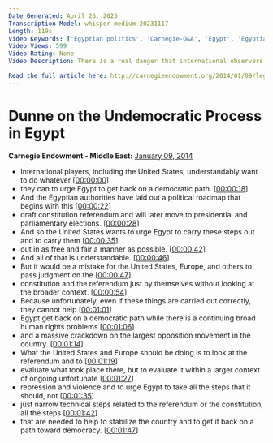 ```yaml
---
Date Generated: April 26, 2025
Transcription Model: whisper medium 20231117
Length: 119s
Video Keywords: ['Egyptian politics', 'Carnegie-Q&A', 'Egypt', 'Egyptian constitutional referendum']
Video Views: 599
Video Rating: None
Video Description: There is a real danger that international observers monitoring Egypt's constitutional referendum will lend legitimacy to a flawed and undemocratic process.

Read the full article here: http://carnegieendowment.org/2014/01/09/legitimizing-undemocratic-process-in-egypt/gxx4.
---
```


# Dunne on the Undemocratic Process in Egypt
**Carnegie Endowment - Middle East:** [January 09, 2014](https://www.youtube.com/watch?v=fkXuYg4-wVI)
*  International players, including the United States, understandably want to do whatever [[00:00:00](https://www.youtube.com/watch?v=fkXuYg4-wVI&t=0.0s)]
*  they can to urge Egypt to get back on a democratic path. [[00:00:18](https://www.youtube.com/watch?v=fkXuYg4-wVI&t=18.2s)]
*  And the Egyptian authorities have laid out a political roadmap that begins with this [[00:00:22](https://www.youtube.com/watch?v=fkXuYg4-wVI&t=22.900000000000002s)]
*  draft constitution referendum and will later move to presidential and parliamentary elections. [[00:00:28](https://www.youtube.com/watch?v=fkXuYg4-wVI&t=28.72s)]
*  And so the United States wants to urge Egypt to carry these steps out and to carry them [[00:00:35](https://www.youtube.com/watch?v=fkXuYg4-wVI&t=35.879999999999995s)]
*  out in as free and fair a manner as possible. [[00:00:42](https://www.youtube.com/watch?v=fkXuYg4-wVI&t=42.4s)]
*  And all of that is understandable. [[00:00:46](https://www.youtube.com/watch?v=fkXuYg4-wVI&t=46.120000000000005s)]
*  But it would be a mistake for the United States, Europe, and others to pass judgment on the [[00:00:47](https://www.youtube.com/watch?v=fkXuYg4-wVI&t=47.879999999999995s)]
*  constitution and the referendum just by themselves without looking at the broader context. [[00:00:54](https://www.youtube.com/watch?v=fkXuYg4-wVI&t=54.84s)]
*  Because unfortunately, even if these things are carried out correctly, they cannot help [[00:01:01](https://www.youtube.com/watch?v=fkXuYg4-wVI&t=61.24s)]
*  Egypt get back on a democratic path while there is a continuing broad human rights problems [[00:01:06](https://www.youtube.com/watch?v=fkXuYg4-wVI&t=66.88000000000001s)]
*  and a massive crackdown on the largest opposition movement in the country. [[00:01:14](https://www.youtube.com/watch?v=fkXuYg4-wVI&t=74.82000000000001s)]
*  What the United States and Europe should be doing is to look at the referendum and to [[00:01:19](https://www.youtube.com/watch?v=fkXuYg4-wVI&t=79.8s)]
*  evaluate what took place there, but to evaluate it within a larger context of ongoing unfortunate [[00:01:27](https://www.youtube.com/watch?v=fkXuYg4-wVI&t=87.47999999999999s)]
*  repression and violence and to urge Egypt to take all the steps that it should, not [[00:01:35](https://www.youtube.com/watch?v=fkXuYg4-wVI&t=95.47999999999999s)]
*  just narrow technical steps related to the referendum or the constitution, all the steps [[00:01:42](https://www.youtube.com/watch?v=fkXuYg4-wVI&t=102.16s)]
*  that are needed to help to stabilize the country and to get it back on a path toward democracy. [[00:01:47](https://www.youtube.com/watch?v=fkXuYg4-wVI&t=107.96s)]
